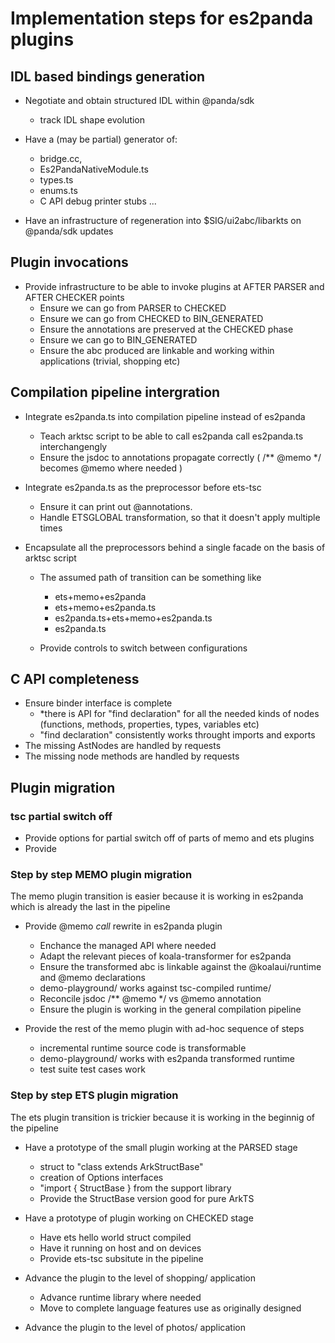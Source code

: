# Implementation steps for es2panda plugins

## IDL based bindings generation

* Negotiate and obtain structured IDL within @panda/sdk
   * track IDL shape evolution

* Have a (may be partial) generator of:
    * bridge.cc,
    * Es2PandaNativeModule.ts
    * types.ts
    * enums.ts
    * C API debug printer stubs
    ...

* Have an infrastructure of regeneration into $SIG/ui2abc/libarkts on @panda/sdk updates


## Plugin invocations

* Provide infrastructure to be able to invoke plugins at AFTER PARSER and AFTER CHECKER points
    * Ensure we can go from PARSER to CHECKED
    * Ensure we can go from CHECKED to BIN_GENERATED
    * Ensure the annotations are preserved at the CHECKED phase
    * Ensure we can go to BIN_GENERATED
    * Ensure the abc produced are linkable and working within applications (trivial, shopping etc)

## Compilation pipeline intergration

* Integrate es2panda.ts into compilation pipeline instead of es2panda
    * Teach arktsc script to be able to call es2panda call es2panda.ts interchangengly
    * Ensure the jsdoc to annotations propagate correctly ( /** @memo */ becomes @memo where needed )

* Integrate es2panda.ts as the preprocessor before ets-tsc
   * Ensure it can print out @annotations.
   * Handle ETSGLOBAL transformation, so that it doesn't apply multiple times

* Encapsulate all the preprocessors behind a single facade on the basis of arktsc script
    * The assumed path of transition can be something like
        * ets+memo+es2panda
        * ets+memo+es2panda.ts
        * es2panda.ts+ets+memo+es2panda.ts
        * es2panda.ts

    * Provide controls to switch between configurations

## C API completeness

* Ensure binder interface is complete
    * *there is API for "find declaration" for all the needed kinds of nodes (functions, methods, properties, types, variables etc)
    * "find declaration" consistently works throught imports and exports
* The missing AstNodes are handled by requests
* The missing node methods are handled by requests


## Plugin migration

### tsc partial switch off

* Provide options for partial switch off of parts of memo and ets plugins
* Provide

### Step by step MEMO plugin migration

The memo plugin transition is easier because it is working in es2panda which is already the last in the pipeline

* Provide @memo *call* rewrite in es2panda plugin
    * Enchance the managed API where needed
    * Adapt the relevant pieces of koala-transformer for es2panda
    * Ensure the transformed abc is linkable against the @koalaui/runtime and @memo declarations
    * demo-playground/ works against tsc-compiled runtime/
    * Reconcile jsdoc /** @memo */ vs @memo annotation
    * Ensure the plugin is working in the general compilation pipeline

* Provide the rest of the memo plugin with ad-hoc sequence of steps
   * incremental runtime source code is transformable
   * demo-playground/ works with es2panda transformed runtime
   * test suite test cases work

### Step by step ETS plugin migration

The ets plugin transition is trickier because it is working in the beginnig of the pipeline

* Have a prototype of the small plugin working at the PARSED stage
   * struct to "class extends ArkStructBase"
   * creation of Options interfaces
   * "import { StructBase } from the support library
   * Provide the StructBase version good for pure ArkTS

* Have a prototype of plugin working on CHECKED stage
   * Have ets hello world struct compiled
   * Have it running on host and on devices
   * Provide ets-tsc subsitute in the pipeline

* Advance the plugin to the level of shopping/ application
   * Advance runtime library where needed
   * Move to complete language features use as originally designed

* Advance the plugin to the level of photos/ application

